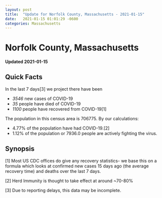 ```yaml
---
layout: post
title:  "Update for Norfolk County, Massachusetts - 2021-01-15"
date:   2021-01-15 01:01:29 -0600
categories: Massachusetts
---
```


# Norfolk County, Massachusetts
#### Updated 2021-01-15

## Quick Facts

In the last 7 days[3] we project there have been
- *3546* new cases of COVID-19
- *35* people have died of COVID-19
- *1100* people have recovered from COVID-19[1]

The population in this census area is 706775. By our calculations:
- 4.77% of the population have had COVID-19.[2]
- 1.12% of the population or 7936.0 people are actively fighting the virus.

## Synopsis




[1] Most US CDC offices do give any recovery statistics- we base this on a formula which looks at confirmed new cases
15 days ago (the average recovery time) and deaths over the last 7 days.

[2] Herd Immunity is thought to take effect at around ~70-80%

[3] Due to reporting delays, this data may be incomplete.
 
    
